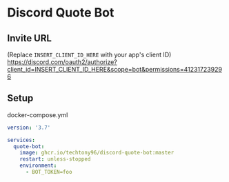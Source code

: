 # Discord Quote Bot

## Invite URL
(Replace `INSERT_CLIENT_ID_HERE` with your app's client ID)  
https://discord.com/oauth2/authorize?client_id=INSERT_CLIENT_ID_HERE&scope=bot&permissions=412317239296

## Setup

docker-compose.yml
```yml
version: '3.7'

services:
  quote-bot:
    image: ghcr.io/techtony96/discord-quote-bot:master
    restart: unless-stopped
    environment:
      - BOT_TOKEN=foo
```
